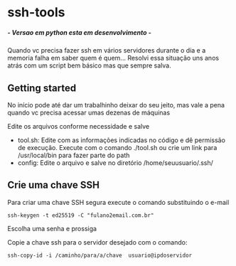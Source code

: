 # ssh-tools
##### - Versao em python esta em desenvolvimento -

Quando vc precisa fazer ssh em vários servidores durante o dia e a memoria falha em saber quem é quem...
Resolvi essa situação uns anos atrás com um script bem básico mas que sempre salva.

## Getting started

No início pode até dar um trabalhinho deixar do seu jeito, mas vale a pena quando vc precisa acessar umas dezenas de máquinas

Edite os arquivos conforme necessidade e salve

* tool.sh: Edite com as informações indicadas no código e dê permissão de execução. Execute com o comando ./tool.sh ou crie um link para /usr/local/bin para fazer parte do path
* config: Edite o arquivo e salve no diretório /home/seuusuario/.ssh/

## Crie uma chave SSH

Para criar uma chave SSH segura execute o comando substituindo o e-mail

```ssh-keygen -t ed25519 -C "fulano2email.com.br" ```

Escolha uma senha e prossiga 

Copie a chave ssh para o servidor desejado com o comando:

``` ssh-copy-id -i /caminho/para/a/chave  usuario@ipdoservidor ```

